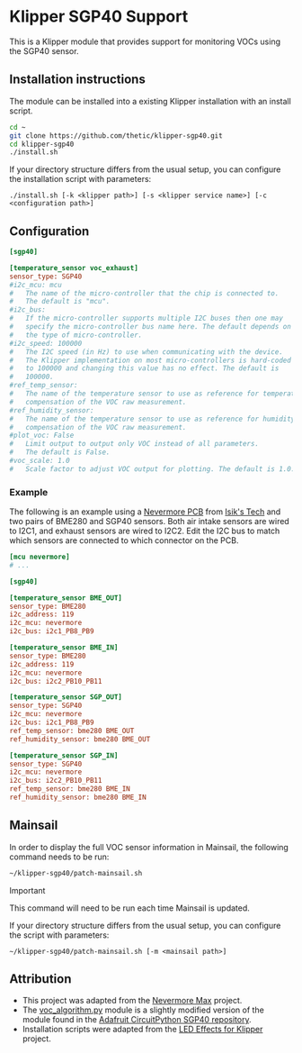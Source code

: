 # Klipper SGP40 Support

This is a Klipper module that provides support for monitoring VOCs using the SGP40 sensor.

## Installation instructions

The module can be installed into a existing Klipper installation with an install script.

```sh
cd ~
git clone https://github.com/thetic/klipper-sgp40.git
cd klipper-sgp40
./install.sh
```

If your directory structure differs from the usual setup,
you can configure the installation script with parameters:

```
./install.sh [-k <klipper path>] [-s <klipper service name>] [-c <configuration path>]
```

## Configuration

```ini
[sgp40]

[temperature_sensor voc_exhaust]
sensor_type: SGP40
#i2c_mcu: mcu
#   The name of the micro-controller that the chip is connected to.
#   The default is "mcu".
#i2c_bus:
#   If the micro-controller supports multiple I2C buses then one may
#   specify the micro-controller bus name here. The default depends on
#   the type of micro-controller.
#i2c_speed: 100000
#   The I2C speed (in Hz) to use when communicating with the device.
#   The Klipper implementation on most micro-controllers is hard-coded
#   to 100000 and changing this value has no effect. The default is
#   100000.
#ref_temp_sensor:
#   The name of the temperature sensor to use as reference for temperature
#   compensation of the VOC raw measurement.
#ref_humidity_sensor:
#   The name of the temperature sensor to use as reference for humidity
#   compensation of the VOC raw measurement.
#plot_voc: False
#   Limit output to output only VOC instead of all parameters.
#   The default is False.
#voc_scale: 1.0
#   Scale factor to adjust VOC output for plotting. The default is 1.0.
```

### Example

The following is an example using a [Nevermore PCB](https://github.com/xbst/Nevermore-PCB/tree/master)
from [Isik's Tech](https://store.isiks.tech/collections/nevermore-electronics) and two pairs of BME280 and SGP40 sensors.
Both air intake sensors are wired to I2C1, and exhaust sensors are wired to I2C2.
Edit the I2C bus to match which sensors are connected to which connector on the PCB.

```ini
[mcu nevermore]
# ...

[sgp40]

[temperature_sensor BME_OUT]
sensor_type: BME280
i2c_address: 119
i2c_mcu: nevermore
i2c_bus: i2c1_PB8_PB9

[temperature_sensor BME_IN]
sensor_type: BME280
i2c_address: 119
i2c_mcu: nevermore
i2c_bus: i2c2_PB10_PB11

[temperature_sensor SGP_OUT]
sensor_type: SGP40
i2c_mcu: nevermore
i2c_bus: i2c1_PB8_PB9
ref_temp_sensor: bme280 BME_OUT
ref_humidity_sensor: bme280 BME_OUT

[temperature_sensor SGP_IN]
sensor_type: SGP40
i2c_mcu: nevermore
i2c_bus: i2c2_PB10_PB11
ref_temp_sensor: bme280 BME_IN
ref_humidity_sensor: bme280 BME_IN
```

## Mainsail

In order to display the full VOC sensor information in Mainsail,
the following command needs to be run:

```sh
~/klipper-sgp40/patch-mainsail.sh
```

> [!IMPORTANT]
> This command will need to be run each time Mainsail is updated.

If your directory structure differs from the usual setup,
you can configure the script with parameters:

```
~/klipper-sgp40/patch-mainsail.sh [-m <mainsail path>]
```

## Attribution

- This project was adapted from the [Nevermore Max](https://github.com/nevermore3d/Nevermore_Max) project.
- The [voc_algorithm.py](src/voc_algorithm.py) module is a slightly modified version of the module found in the [Adafruit CircuitPython SGP40 repository](https://github.com/adafruit/Adafruit_CircuitPython_SGP40).
- Installation scripts were adapted from the [LED Effects for Klipper](https://github.com/julianschill/klipper-led_effect) project.
